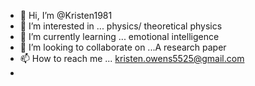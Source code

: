 - 👋 Hi, I’m @Kristen1981
- 👀 I’m interested in ... physics/ theoretical physics
- 🌱 I’m currently learning ... emotional intelligence
- 💞️ I’m looking to collaborate on ...A research paper
- 📫 How to reach me ... kristen.owens5525@gmail.com
- 

<!---
Kristen1981/Kristen1981 is a ✨ special ✨ repository because its `README.md` (this file) appears on your GitHub profile.
You can click the Preview link to take a look at your changes.
--->
